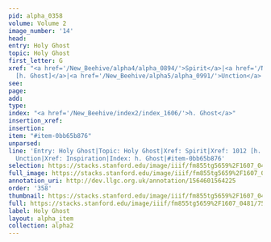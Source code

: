 ```yaml
---
pid: alpha_0358
volume: Volume 2
image_number: '14'
head: 
entry: Holy Ghost
topic: Holy Ghost
first_letter: G
xref: "<a href='/New_Beehive/alpha4/alpha_0894/'>Spirit</a>|<a href='/New_Beehive/toc_vol2/toc2_196/'>1012
  [h. Ghost]</a>|<a href='/New_Beehive/alpha5/alpha_0991/'>Unction</a>|Inspiration"
see: 
page: 
add: 
type: 
index: "<a href='/New_Beehive/index2/index_1606/'>h. Ghost</a>"
insertion_xref: 
insertion: 
item: "#item-0bb65b876"
unparsed: 
line: 'Entry: Holy Ghost|Topic: Holy Ghost|Xref: Spirit|Xref: 1012 [h. Ghost]|Xref:
  Unction|Xref: Inspiration|Index: h. Ghost|#item-0bb65b876'
selection: https://stacks.stanford.edu/image/iiif/fm855tg5659%2F1607_0481/757,1440,2995,633/full/0/default.jpg
full_image: https://stacks.stanford.edu/image/iiif/fm855tg5659%2F1607_0481/full/full/0/default.jpg
annotation_uri: http://dev.llgc.org.uk/annotation/1564601564225
order: '358'
thumbnail: https://stacks.stanford.edu/image/iiif/fm855tg5659%2F1607_0481/757,1440,600,180/250,/0/default.jpg
full: https://stacks.stanford.edu/image/iiif/fm855tg5659%2F1607_0481/757,1440,2995,633/full/0/default.jpg
label: Holy Ghost
layout: alpha_item
collection: alpha2
---
```

